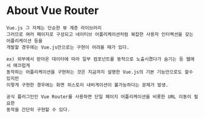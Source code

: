 # About Vue Router

	Vue.js 그 자체는 단순한 뷰 계층 라이브러리
	그러므로 여러 페이지로 구성되고 네이티브 어플리케이션처럼 복잡한 사용자 인터랙션을 갖는 어플리케이션 등을
	개발할 경우에는 Vue.js만으로는 구현이 어려울 때가 있다.
	
	ex) 외부에서 받아온 데이터에 따라 일부 컴포넌트를 동적으로 노출시켰다가 숨기는 등 웹에서 매끄럽게
	동작하는 어플리케이션을 구현하는 것은 지금까지 설명한 Vue.js의 기본 기능만으로도 할수 있지만
	이렇게 구현한 경우에는 화면 히스토리 내비게이션이 불가능하다는 문제가 발생.
	
	공식 플러그인인 Vue Router를 사용하면 단일 페이지 어플리케이션을 비롯한 URL 이동이 필요한
	동작을 간단히 구현할 수 있다.
 
